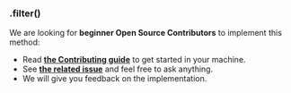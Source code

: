 ### .filter()

We are looking for **beginner Open Source Contributors** to implement this method:

- Read [**the Contributing guide**](https://github.com/franciscop/react-test/blob/master/Contributing.md) to get started in your machine.
- See [**the related issue**](https://github.com/franciscop/react-test/issues/7) and feel free to ask anything.
- We will give you feedback on the implementation.
